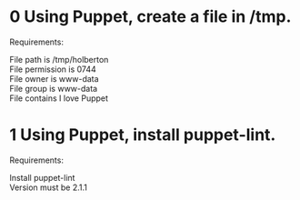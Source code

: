 # 0 Using Puppet, create a file in /tmp.

Requirements:

File path is /tmp/holberton  
File permission is 0744  
File owner is www-data  
File group is www-data  
File contains I love Puppet

# 1 Using Puppet, install puppet-lint.

Requirements:

Install puppet-lint  
Version must be 2.1.1  
